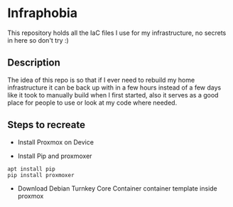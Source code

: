 # Infraphobia

This repository holds all the IaC files I use for my infrastructure, no secrets in here so don't try :)

## Description

The idea of this repo is so that if I ever need to rebuild my home infrastructure it can be back up with in a few hours instead of a few days like it took to manually build when I first started, also it serves as a good place for people to use or look at my code where needed.

## Steps to recreate

- Install Proxmox on Device

- Install Pip and proxmoxer
```
apt install pip 
pip install proxmoxer
```

- Download Debian Turnkey Core Container container template inside proxmox



